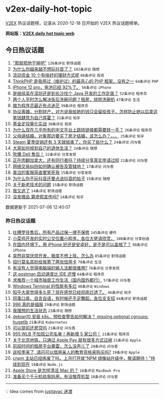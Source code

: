 # v2ex-daily-hot-topic

[V2EX](https://www.v2ex.com/) 热议话题榜，记录从 2020-12-18 日开始的 V2EX 热议话题榜单。

**网站版：[V2EX daily hot topic web](https://boojack.github.io/v2ex-daily-hot-topic-web/)**

## 今日热议话题

<!-- TODAY BEGIN -->

1. ["那就把他干掉吧"](https://www.v2ex.com/t/787776) `126条评论` `职场话题`
1. [为什么你越来越不想玩抖音了？](https://www.v2ex.com/t/787774) `102条评论` `随想`
1. [流动资金 10 个有啥好的理财方式呢](https://www.v2ex.com/t/787779) `66条评论` `投资`
1. [ThinkPHP 是我用过（维护过）的最恶心的 PHP 框架，没有之一](https://www.v2ex.com/t/787809) `64条评论` `PHP`
1. [iPhone 12 pro，电池已经 92%了。](https://www.v2ex.com/t/787765) `56条评论` `iPhone`
1. [是继续呆在深圳还是到长沙找个 Java 开发的工作定居？](https://www.v2ex.com/t/787884) `52条评论` `程序员`
1. [两个人平时怎么解决饭后洗碗问题？租房，排除洗碗机](https://www.v2ex.com/t/787920) `47条评论` `生活`
1. [做为程序员最近有点迷茫](https://www.v2ex.com/t/787786) `39条评论` `程序员`
1. [协议离婚，分割财产，对方说我给她的钱只会留给孩子，怎样防止她以后拿这笔钱肆意为自己挥霍？](https://www.v2ex.com/t/787784) `31条评论` `知乎`
1. [基金定投量化实战](https://www.v2ex.com/t/787907) `30条评论` `投资`
1. [为什么现在几乎所有的中文平台上跳转链接都需要转一手？](https://www.v2ex.com/t/787858) `26条评论` `程序员`
1. [父母逼结婚，对象那边要买了房才结婚，该怎么办？。。。](https://www.v2ex.com/t/787791) `25条评论` `知乎`
1. [Steam 夏季促销还有 3 天就结束了，你买了些什么？](https://www.v2ex.com/t/787867) `24条评论` `问与答`
1. [大家如何规划自己的退休生活？](https://www.v2ex.com/t/787826) `24条评论` `随想`
1. [吹爆 Dell 售后！](https://www.v2ex.com/t/787805) `22条评论` `分享发现`
1. [正在肉翻加拿大，还有同行者吗？持续分享真实申请过程](https://www.v2ex.com/t/787789) `21条评论` `问与答`
1. [网络交易纠纷如何确认被告及管辖地？](https://www.v2ex.com/t/787843) `17条评论` `问与答`
1. [美洽的客服简直要笑死我](https://www.v2ex.com/t/787891) `15条评论` `分享发现`
1. [为什么你不玩抖音还要点进抖音的帖子](https://www.v2ex.com/t/787854) `15条评论` `随想`
1. [关于新老技术的问题](https://www.v2ex.com/t/787796) `15条评论` `职场话题`
1. [我又逃了](https://www.v2ex.com/t/787827) `14条评论` `职场话题`
1. [没发赠品,算虚假宣传吗?](https://www.v2ex.com/t/787813) `14条评论` `知乎`

数据更新于 2021-07-06 12:40:07

<!-- TODAY END -->

### 昨日热议话题

<!-- YESTERDAY BEGIN -->

1. [吐槽罗技售后，所有产品过保一律不保修](https://www.v2ex.com/t/787561) `145条评论` `硬件`
1. [小菜鸡开发的实时公交位置小程序，各位大佬请欣赏。](https://www.v2ex.com/t/787522) `108条评论` `分享创造`
1. [在国内环境下，用 iPhone 好还是安卓好，是不是可以盖棺了？](https://www.v2ex.com/t/787565) `98条评论` `iPhone`
1. [突然非常厌烦开发，极度不想上班，怎么办](https://www.v2ex.com/t/787520) `85条评论` `职场话题`
1. [招行莫名其妙给我寄了两张信用卡](https://www.v2ex.com/t/787551) `78条评论` `生活`
1. [有没有人觉得电脑端的输入法都很难用?](https://www.v2ex.com/t/787592) `76条评论` `分享发现`
1. [这 postman 启动速度比 IDE 还慢](https://www.v2ex.com/t/787560) `64条评论` `程序员`
1. [求推荐一个城市独居工作生活（国内国外都行）](https://www.v2ex.com/t/787601) `57条评论` `问与答`
1. [Windows Terminal 的性能有多烂](https://www.v2ex.com/t/787595) `48条评论` `Windows`
1. [知乎大家觉得多久死？现在感觉已经彻底烂透了。](https://www.v2ex.com/t/787570) `46条评论` `知乎`
1. [同事口臭、自言自语，有时候还手足舞蹈，各位支支招](https://www.v2ex.com/t/787532) `44条评论` `职场话题`
1. [996 真的是福报](https://www.v2ex.com/t/787576) `29条评论` `职场话题`
1. [我理想的生活状态](https://www.v2ex.com/t/787678) `23条评论` `随想`
1. [debian10 安装 k8s，预检查警告如何解决？ missing optional cgroups: hugetlb](https://www.v2ex.com/t/787705) `21条评论` `Kubernetes`
1. [可以提前还房贷吗](https://www.v2ex.com/t/787588) `21条评论` `问与答`
1. [955.WLB 不加班公司名单！再新增 5 家公司！](https://www.v2ex.com/t/787553) `21条评论` `程序员`
1. [关于北京地铁，只通过 Apple Pay 就有很多方式过闸](https://www.v2ex.com/t/787525) `21条评论` `Apple`
1. [前段时间的租房平台暴雷，怎么没声儿了](https://www.v2ex.com/t/787574) `20条评论` `问与答`
1. [返校季来了, 请问可以借用亲人的教育资格来购买吗?](https://www.v2ex.com/t/787670) `19条评论` `Apple`
1. [cnpm 主站已经练废了吗，上月打开就“NPM 镜像站升级中，敬请期待！”持续到现在](https://www.v2ex.com/t/787602) `19条评论` `Node.js`
1. [Apple Store 是怎样清洁 Mac 的？](https://www.v2ex.com/t/787718) `18条评论` `MacBook Pro`
1. [准备买个千元机给我妈用，有没推荐机型](https://www.v2ex.com/t/787534) `18条评论` `问与答`

<!-- YESTERDAY END -->

---

💡 Idea comes from [justjavac 迷渡](https://github.com/justjavac/)
